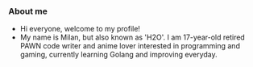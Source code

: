 ### About me

<!--
**H2O-x/H2O-x** is a ✨ _special_ ✨ repository because its `README.md` (this file) appears on your GitHub profile.

Here are some ideas to get you started:

- 🔭 I’m currently working on ...
- 🌱 I’m currently learning ...
-->

- Hi everyone, welcome to my profile! 
- My name is Milan, but also known as 'H2O'. I am 17-year-old retired PAWN code writer and anime lover interested in programming and gaming, currently learning Golang and improving everyday.
